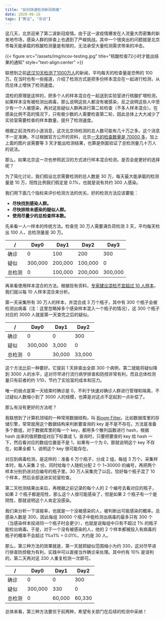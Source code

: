```yaml
---
title: "如何快速检测新冠病毒"
date: 2020-06-16
tags: ["算法", "杂谈"]
---
```


这几天，北京迎来了第二波新冠疫情。由于这一波疫情爆发在人流量大而密集的新发地市场，感染人群的排查上也遇到了严峻挑战。其中一个很突出的问题就是北京市每天能承载的核酸检测量是有限的，无法承受大量检测需求带来的冲击。

{{< figure src="/assets/img/ncov-testing.jpg" title="核酸检查72小时才能出结果的通知" style="text-align:center" >}}

联想到之前[武汉10天检测了1000万人](https://www.yicai.com/news/100626921.html)的新闻，平均每天的检查量是恐怖的 100 万。在当时也有一些报道，介绍了检测方式是把多份样本混合在一起进行检测，从而总体上增快了检测速度。

混检的原理是这样的，把多个人的样本混合在一起送到实验室进行核酸扩增检测，如果样本没有被检测出病毒，那么说明这些人都没有被感染，反之说明这些人中至少有一个人被感染，再对这些疑似人群再进行第二轮检查（不多人样本混合）。在感染比例不高的情况下，只有极少数的人需要检查第二轮，因此总体上大大减少了实验室需要检查的样本数量，提升了检测速度。

根据之前流传的小道消息，这次北京待检测的总人数可能有几十万之多。这个消息不一定准确，不过根据官方公开的资料，北京[一天的检查数量是 70000 多](http://www.xinhuanet.com/politics/2020-06/15/c_1126115537.htm)，加上上面的图片说需要等 3 天才能出检测结果，也算是侧面验证了总检测量几十万人的说法。

那么，如果北京这一次也参照武汉的方式进行样本混合检测，是否会是更好的选择呢？

为了简化讨论，我们假设北京需要检测的总人数是 30 万，每天最大能承载的检测量是 10 万，阳性比例我们假定是 0.1%，也就是说有共约 300 人感染。

我们用下面几个指标来评价检测方法的优劣，好的检测方法应该要能：

- **尽快找到感染人群。**
- **尽快排除未感染的疑似人群。**
- **使用尽量少的总检查样本数。**

先来看一人一样本的传统方法。检查完 30 万人需要满负荷检测 3 天，平均每天检出 100 人，总检测量是 30 万。

/ | Day0 | Day1 | Day2 | Day3
-- | --- | --- | --- | ---
确诊 | 0 | 100 | 200 | 300
疑似 | 300,000 | 200,000 | 100,000 | 0
总检测 | 0 | 100,000 | 200,000 | 300,000

再来看使用样本混合的方法。根据现有资料，[专家建议混检不宜超过 10 人样本](https://www.yicai.com/news/100631887.html)，我们就以每 10 人样本混合来分析。

第一天采集所有 30 万人的样本，并混合成 3 万个瓶子，其中有 300 个瓶子会被检测出病毒（注：这里忽略掉多个感染样本混入一个瓶子的情况），这 300 个瓶子对应的 3000 人就是第一天查完之后的疑似。

/ | Day0 | Day1 | Day2
-- | --- | --- | ---
确诊 | 0 | 0 | 300
疑似 | 300,000 | 3,000 | 0
总检测 | 0 | 30,000 | 33,000

这个方法比前一种要好。它提前 1 天排查出全部 300 个病例，第二就能将疑似降到 3000 人的水平，这对尽早进行流行病学排查和防控非常有利，而且总体检测量只有前者的约 1/10，节约了实验室的成本和压力。

唯一的弱点是第一天结束时确诊是 0，不利于快速对确诊人群进行管理和隔离，不过疑似人数缩小到了 3000 人的规模，也算是对这点不足起到一点补偿了。

那么有没有更好的方法呢？

我联想到了计算机领域的一种常用数据结构，叫 [Bloom Filter](https://zh.wikipedia.org/wiki/%E5%B8%83%E9%9A%86%E8%BF%87%E6%BB%A4%E5%99%A8)。比如数据库里的存储引擎，常常就用这个数据结构来判断要查询的 key 是不是不存在。方法是准备多个数组，对于数据库里的每一个 key，都用多个散列函数进行 hash，根据 hash 出来的值把数组对应下标置成 1。查询时，只要把要查的 key 给 hash 一下，然后看对应的数组位置是不是 1，如果有一个为 0，那就说明这个 key 不存在，如果全都 1，说明这个 key 很可能存在。

对应到病毒检测，是这样的：准备 6 万个瓶子，分成 2 组，每组 3 万个。采集样本时，每人采集 2 份，同时给每个人随机分配 2 个 1~30000 的编号，再把两个样本分别扔进对应编号的瓶子里。30 万人采集完了以后，恰好每个瓶子混了 10 个样本，然后全部送进实验室检查。

第二天检测结果出来后，再根据之前记录的每个人的 2 个编号去看对应的瓶子，如果 2 个瓶子都是阳性，那么这个人很可能感染了，但是如果 2 个瓶子有一个是阴性，那就说明这个人肯定没感染。

我们来分析一下误报率，也就是一个没被感染的人，被判断出可能感染的概率。总感染人数是 300，因此每组 30000 个瓶子中能检测出病毒的最多只有 300 个（当感染样本投进同一个瓶子时会更少），也就是说每组中只有不超过 1% 的瓶子能检出病毒。于是，对于一个没有被感染的人，他的 2 个样本都被投入有病毒的瓶子的概率不会超过 1%x1% = 0.01%，大约是 30 人。

那么，第三种方法的效果就是，第一天就把疑似范围缩小为约 330，这对尽早进行排查防控极为有利，实践中可以直接当作确诊来处理。其中约有 10% 是误判的，第二天再对这 330 人重复检测一次即可。

/ | Day0 | Day1 | Day2
-- | --- | --- | --- 
确诊 | 0 | 0 | 300
疑似 | 300,000 | 330 | 0
总检测 | 0 | 60,000 | 60,330

总体来看，第三种方法要优于前两种，希望有关部门在后续的检测中采纳！
